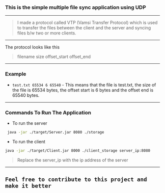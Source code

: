 ### This is the simple multiple file sync application using UDP

---

> I made a protocol called VTP (Vamsi Transfer Protocol) which is used to transfer the files between the client and the server and syncing files b/w two or more clients.

---
The protocol looks like this
> filename size offset_start offset_end

---

### Example

* ```test.txt 65534 6 65540``` - This means that the file is test.txt, the size of the file is 65534 bytes, the offset
  start is 6 bytes and the offset end is 65540 bytes.

---

### Commands To Run The Application
* To run the server
```sh
 java -jar ./target/Server.jar 8080 ./storage
```
* To run the client
```sh
java -jar ./target/Client.jar 8000 ./client_storage server_ip:8080
```
> Replace the server_ip with the ip address of the server

---
```Feel free to contribute to this project and make it better```
---
